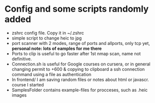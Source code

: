 # Config and some scripts randomly added
* zshrc config file. Copy it in ~/.zshrc
* simple script to change heic to jpg 
* port scanner with 2 modes, range of ports and allports, only tcp yet, **personal note: lots of eamples for me there**
* Ports to clip is useful to go faster after 1st nmap scan, name not definitive.
* Connection.sh is useful for Google courses on cursera, or in general changing permit to +600 & copying to clipboard a ssh connection command using a file as authentication
* In frontend/ I am saving random files or notes about html or javascr. course I started
* SamplesFolder contains example-files for procceses, such as .heic images

